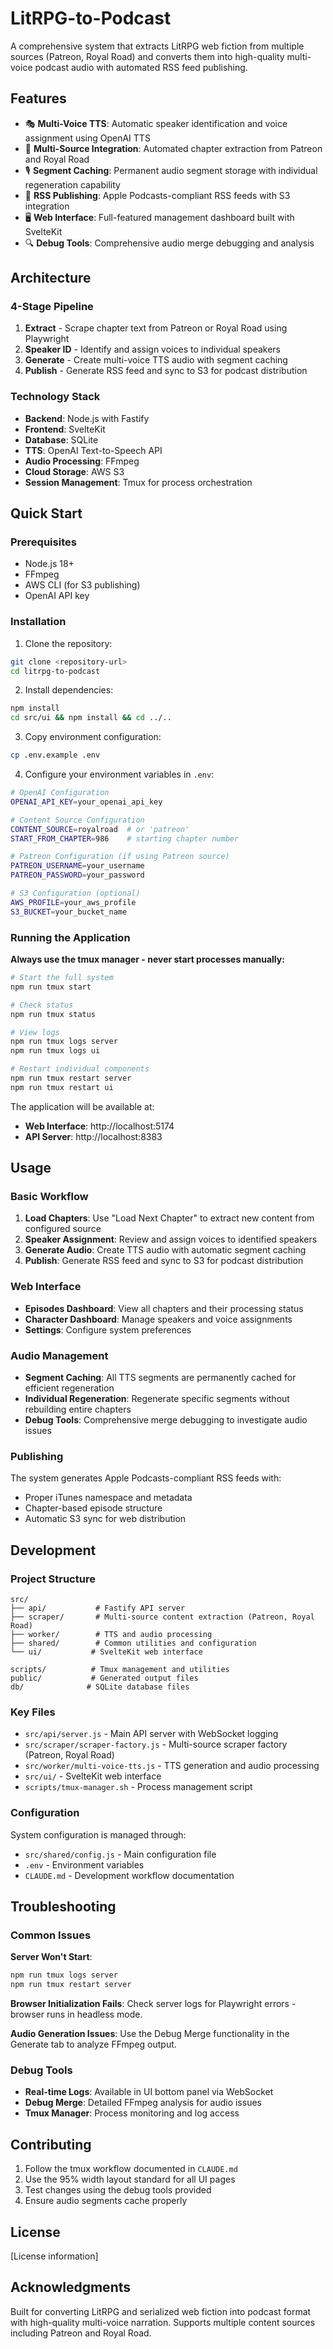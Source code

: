 # LitRPG-to-Podcast

A comprehensive system that extracts LitRPG web fiction from multiple sources (Patreon, Royal Road) and converts them into high-quality multi-voice podcast audio with automated RSS feed publishing.

## Features

- 🎭 **Multi-Voice TTS**: Automatic speaker identification and voice assignment using OpenAI TTS
- 📝 **Multi-Source Integration**: Automated chapter extraction from Patreon and Royal Road
- 🎙️ **Segment Caching**: Permanent audio segment storage with individual regeneration capability
- 📡 **RSS Publishing**: Apple Podcasts-compliant RSS feeds with S3 integration
- 🖥️ **Web Interface**: Full-featured management dashboard built with SvelteKit
- 🔍 **Debug Tools**: Comprehensive audio merge debugging and analysis

## Architecture

### 4-Stage Pipeline

1. **Extract** - Scrape chapter text from Patreon or Royal Road using Playwright
2. **Speaker ID** - Identify and assign voices to individual speakers 
3. **Generate** - Create multi-voice TTS audio with segment caching
4. **Publish** - Generate RSS feed and sync to S3 for podcast distribution

### Technology Stack

- **Backend**: Node.js with Fastify
- **Frontend**: SvelteKit
- **Database**: SQLite
- **TTS**: OpenAI Text-to-Speech API
- **Audio Processing**: FFmpeg
- **Cloud Storage**: AWS S3
- **Session Management**: Tmux for process orchestration

## Quick Start

### Prerequisites

- Node.js 18+
- FFmpeg
- AWS CLI (for S3 publishing)
- OpenAI API key

### Installation

1. Clone the repository:
```bash
git clone <repository-url>
cd litrpg-to-podcast
```

2. Install dependencies:
```bash
npm install
cd src/ui && npm install && cd ../..
```

3. Copy environment configuration:
```bash
cp .env.example .env
```

4. Configure your environment variables in `.env`:
```bash
# OpenAI Configuration
OPENAI_API_KEY=your_openai_api_key

# Content Source Configuration
CONTENT_SOURCE=royalroad  # or 'patreon'
START_FROM_CHAPTER=986    # starting chapter number

# Patreon Configuration (if using Patreon source)
PATREON_USERNAME=your_username
PATREON_PASSWORD=your_password

# S3 Configuration (optional)
AWS_PROFILE=your_aws_profile
S3_BUCKET=your_bucket_name
```

### Running the Application

**Always use the tmux manager - never start processes manually:**

```bash
# Start the full system
npm run tmux start

# Check status
npm run tmux status

# View logs
npm run tmux logs server
npm run tmux logs ui

# Restart individual components
npm run tmux restart server
npm run tmux restart ui
```

The application will be available at:
- **Web Interface**: http://localhost:5174
- **API Server**: http://localhost:8383

## Usage

### Basic Workflow

1. **Load Chapters**: Use "Load Next Chapter" to extract new content from configured source
2. **Speaker Assignment**: Review and assign voices to identified speakers
3. **Generate Audio**: Create TTS audio with automatic segment caching
4. **Publish**: Generate RSS feed and sync to S3 for podcast distribution

### Web Interface

- **Episodes Dashboard**: View all chapters and their processing status
- **Character Dashboard**: Manage speakers and voice assignments
- **Settings**: Configure system preferences

### Audio Management

- **Segment Caching**: All TTS segments are permanently cached for efficient regeneration
- **Individual Regeneration**: Regenerate specific segments without rebuilding entire chapters
- **Debug Tools**: Comprehensive merge debugging to investigate audio issues

### Publishing

The system generates Apple Podcasts-compliant RSS feeds with:
- Proper iTunes namespace and metadata
- Chapter-based episode structure
- Automatic S3 sync for web distribution

## Development

### Project Structure

```
src/
├── api/           # Fastify API server
├── scraper/       # Multi-source content extraction (Patreon, Royal Road)
├── worker/        # TTS and audio processing
├── shared/        # Common utilities and configuration
└── ui/           # SvelteKit web interface

scripts/          # Tmux management and utilities
public/           # Generated output files
db/              # SQLite database files
```

### Key Files

- `src/api/server.js` - Main API server with WebSocket logging
- `src/scraper/scraper-factory.js` - Multi-source scraper factory (Patreon, Royal Road)
- `src/worker/multi-voice-tts.js` - TTS generation and audio processing
- `src/ui/` - SvelteKit web interface
- `scripts/tmux-manager.sh` - Process management script

### Configuration

System configuration is managed through:
- `src/shared/config.js` - Main configuration file
- `.env` - Environment variables
- `CLAUDE.md` - Development workflow documentation

## Troubleshooting

### Common Issues

**Server Won't Start**:
```bash
npm run tmux logs server
npm run tmux restart server
```

**Browser Initialization Fails**:
Check server logs for Playwright errors - browser runs in headless mode.

**Audio Generation Issues**:
Use the Debug Merge functionality in the Generate tab to analyze FFmpeg output.

### Debug Tools

- **Real-time Logs**: Available in UI bottom panel via WebSocket
- **Debug Merge**: Detailed FFmpeg analysis for audio issues
- **Tmux Manager**: Process monitoring and log access

## Contributing

1. Follow the tmux workflow documented in `CLAUDE.md`
2. Use the 95% width layout standard for all UI pages
3. Test changes using the debug tools provided
4. Ensure audio segments cache properly

## License

[License information]

## Acknowledgments

Built for converting LitRPG and serialized web fiction into podcast format with high-quality multi-voice narration. Supports multiple content sources including Patreon and Royal Road.
